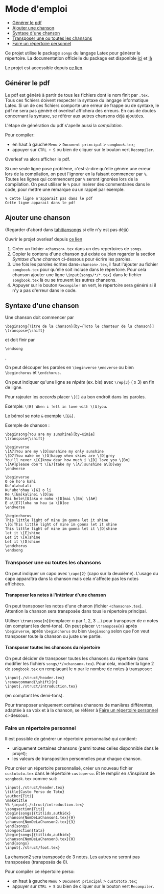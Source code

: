 # Mode d'emploi

* [Générer le pdf](##generer-le-pdf)
* [Ajouter une chanson](##ajouter-une-chanson)
* [Syntaxe d'une chanson](##syntaxe-dune-chanson)
* [Transposer une ou toutes les chansons](##transposer-une-ou-toutes-les-chansons)
* [Faire un répertoire personnel](##faire-un-répertoire-personnel)

Ce projet utilise le package `songs` du langage Latex pour générer le répertoire.
La documentation officielle du package est disponible [ici](http://mirrors.standaloneinstaller.com/ctan/macros/latex/contrib/songs/songs.pdf) et [là](http://songs.sourceforge.net/songsdoc/songs.html)

Le projet est accessible depuis [ce lien](https://fr.overleaf.com/9457921969mhjkwjdnycqj).

## Générer le pdf 

Le pdf est généré à partir de tous les fichiers dont le nom finit par `.tex`. Tous ces fichiers doivent respecter la syntaxe du langage informatique Latex. Si un de ces fichiers comporte une erreur de frappe ou de syntaxe, le pdf ne sera pas généré et overleaf affichera des erreurs. En cas de doutes concernant la syntaxe, se référer aux autres chansons déjà ajoutées.

L'étape de génération du pdf s'apelle aussi la *compilation*. 

Pour compiler:
* en haut à gauche `Menu` > `Document principal` > `songbook.tex`;
* appuyer sur `CTRL + S` ou bien de cliquer sur le bouton vert `Recompiler`. 

Overleaf va alors afficher le pdf.

Si une seule ligne pose problème, c'est-à-dire qu'elle génère une erreur lors de la compilation, on peut l'ignorer en la faisant commencer par `%`. Toutes les lignes qui commencent par `%` seront ignorées lors de la compilation. On peut utiliser le `%` pour insérer des commentaires dans le code, pour mettre une remarque ou un rappel par exemple. 

```
% Cette ligne n'apparait pas dans le pdf
Cette ligne apparait dans le pdf
```

## Ajouter une chanson

(Regarder d'abord dans [tahitiansongs](http://tahitiansongs.fr/wp-content/uploads/2011/11/carnet_de_chants2.pdf) si elle n'y est pas déjà) 

Ouvrir le projet overleaf depuis [ce lien](https://fr.overleaf.com/9457921969mhjkwjdnycqj)

1) Créer un fichier `<chanson>.tex` dans un des repertoires de `songs`.
2) Copier le contenu d'une chanson qui existe ou bien regarder la section *Syntaxe d'une chanson* ci-dessous pour écrire les paroles.
3) Une fois les paroles écrites dans`<chanson>.tex`, il faut l'ajouter au fichier `songbook.tex` pour qu'elle soit incluse dans le répertoire. Pour cela chanson ajouter une ligne `\input{songs/*/*.tex}` dans le fichier `songbook.tex` là ou se trouvent les autres chansons. 
4) Appuyer sur le bouton `Recompiler` en vert, le répertoire sera généré si il n'y a pas d'erreur dans le code.

## Syntaxe d'une chanson

Une chanson doit commencer par 
```
\beginsong{Titre de la Chanson}[by={Toto le chanteur de la chanson}]
\transpose{\shift}
``` 
et doit finir par 
```
\endsong
```
.

On peut découper les paroles en `\beginverse` `\endverse` ou bien `\beginchorus` et `\endchorus`.

On peut indiquer qu'une ligne se *répète* (ex. bis) avec `\rep{3}` ( x 3) en fin de ligne.

Pour rajouter les *accords*  placer `\[C]` au bon endroit dans les paroles.

Exemple: `\[E] When i fell in love with \[A]you`.

Le bémol se note `&` exemple `\[E&]`.

Exemple de chanson : 
```
\beginsong{You are my sunshine}[by=Kimie]
\transpose{\shift}

\beginverse
\[A7]You are my \[D]sunshine my only sunshine 
\[D7]You make me \[G]happy when skies are \[D]grey
You'll never \[G]know dear how much i \[D] love you \[Bm]
\[A#]please don't \[E7]take my \[A7]sunshine a\[D]way
\endverse

\beginverse
O oe ho'o kahi 
Ku'ulahulali
Ku'uho'ohau \[G] o li 
Ke \[Em]kalinei \[D]au 
Mai hele\[G]aku e noho \[D]mai \[Bm] \[A#]
E a\[E7]loha no hau ia \[D]oe
\endverse

\beginchorus
This little light of mine im gonna let it shine 
\[G]This little light of mine im gonna let it shine
This little light of mine im gonna let it \[D]shine
let it \[E]shine
Let it \[A]shine
Let it \[D]shine 
\endchorus
\endsong
```

### Transposer une ou toutes les chansons

On peut indiquer un capo avec `\capo{2}` (capo sur la deuxième). L'usage du capo apparaîtra dans la chanson mais cela n'affecte pas les notes affichées.

#### Transposer les notes à l'intérieur d'une chanson

On peut transposer les notes d'une chanon (fichier `<chansons>.tex`).
Attention la chanson sera transposée dans tous le répertoire principal.

Utiliser `\transpose{n}`(remplacer *n* par 1, 2, 3 ...) pour transposer de *n* notes (en comptant les demi-tons).
On peut placer `\transpose{n}` après `\beginverse`, après `\beginchorus` ou bien `\beginsong` selon que l'on veut
transposer toute la chanson ou juste une partie.

#### Transposer toutes les chansons du répertoire 

On peut décider de transposer toutes les chansons du répertoire (sans modifier les fichiers `songs/*/<chanson>.tex`).
Pour cela, modifier la ligne 2 de `songbook.tex` en remplacant le *n* par le nombre de notes à transposer:
```
\input{./struct/header.tex}
\renewcommand{\shift}{n}
\input{./struct/introduction.tex}
```
(en comptant les demi-tons).

Pour transposer uniquement certaines chansons de manières différentes, adaptée à sa voix et à la chanson, se référer à [Faire un répertoire personnel](###faire-un-repertoire-personnel) ci-dessous.

### Faire un répertoire personnel

Il est possible de générer un répertoire personnalisé qui contient:
 * uniquement certaines chansons (parmi toutes celles disponnible dans le projet);
 * les valeurs de transposition personnelles pour chaque chanson.

Pour créer un répertoire personnalisé, créer un nouveau fichier `custototo.tex` dans le répertoire `custoperso`.
Et le remplir en s'inspirant de `songbook.tex` comme suit:

```
\input{./struct/header.tex}
\title{Custo Perso de Toto}
\author{Titi}
\maketitle
%% \input{./struct/introduction.tex}
\songsection{Titi}
\begin{songs}{titlidx,authidx}
\chanson{NomDeLaChanson1.tex}{0}
\chanson{NomDeLaChanson2.tex}{3}
\end{songs}
\songsection{tata}
\begin{songs}{titlidx,authidx}
\chanson{NomDeLaChanson3.tex}{0}
\end{songs}
\input{./struct/foot.tex}
```

La chanson2 sera transposée de 3 notes. Les autres ne seront pas transposées (transposés de 0).

Pour compiler ce répertoire perso:
* en haut à gauche `Menu` > `Document principal` > `custototo.tex`;
* appuyer sur `CTRL + S` ou bien de cliquer sur le bouton vert `Recompiler`.
